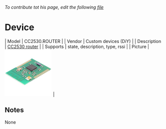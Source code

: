 
*To contribute tot his page, edit the following
[file](https://github.com/Koenkk/zigbee2mqtt.io/blob/master/docgen/device_page_notes.js)*

# Device

| Model | CC2530.ROUTER  |
| Vendor  | Custom devices (DiY)  |
| Description | [CC2530 router](http://ptvo.info/cc2530-based-zigbee-coordinator-and-router-112/) |
| Supports | state, description, type, rssi |
| Picture | ![../images/devices/CC2530.ROUTER.jpg](../images/devices/CC2530.ROUTER.jpg) |

## Notes

None
